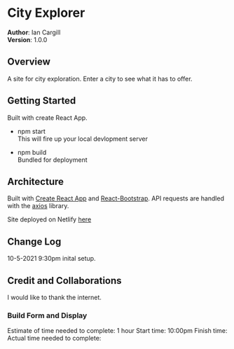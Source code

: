 # City Explorer

**Author**: Ian Cargill\
**Version**: 1.0.0

<!-- (increment the patch/fix version number if you make more commits past your first submission) -->

## Overview

A site for city exploration. Enter a city to see what it has to offer.

## Getting Started

Built with create React App.

- npm start\
  This will fire up your local devlopment server

- npm build\
  Bundled for deployment

<!-- What are the steps that a user must take in order to build this app on their own machine and get it running? -->

## Architecture

Built with [Create React App](https://github.com/facebook/create-react-app) and [React-Bootstrap](https://react-bootstrap.github.io/).
API requests are handled with the [axios](https://axios-http.com/s) library.

Site deployed on Netlify [here](https://axios-http.com/)

<!-- Provide a detailed description of the application design. What technologies (languages, libraries, etc) you're using, and any other relevant design information. -->

## Change Log

10-5-2021 9:30pm inital setup.

<!-- Use this area to document the iterative changes made to your application as each feature is successfully implemented. Use time stamps. Here's an example:

01-01-2001 4:59pm - Application now has a fully-functional express server, with a GET route for the location resource. -->

## Credit and Collaborations

I would like to thank the internet.

### Build Form and Display

Estimate of time needed to complete: 1 hour
Start time: 10:00pm
Finish time:
Actual time needed to complete:

<!-- ### Name of feature:

Estimate of time needed to complete:
Start time:
Finish time:
Actual time needed to complete: -->
